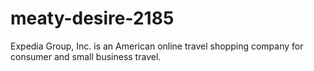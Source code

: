 # meaty-desire-2185
Expedia Group, Inc. is an American online travel
shopping company for consumer and small business
travel.

